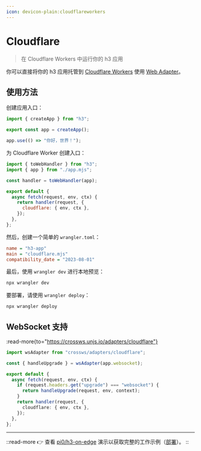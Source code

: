 ```yaml
---
icon: devicon-plain:cloudflareworkers
---
```


# Cloudflare

> 在 Cloudflare Workers 中运行你的 h3 应用

你可以直接将你的 h3 应用托管到 [Cloudflare Workers](https://workers.cloudflare.com/) 使用 [Web Adapter](/adapters/web)。

## 使用方法

创建应用入口：

```js [app.mjs]
import { createApp } from "h3";

export const app = createApp();

app.use(() => "你好，世界！");
```

为 Cloudflare Worker 创建入口：

```js [cloudflare.mjs]
import { toWebHandler } from "h3";
import { app } from "./app.mjs";

const handler = toWebHandler(app);

export default {
  async fetch(request, env, ctx) {
    return handler(request, {
      cloudflare: { env, ctx },
    });
  },
};
```

然后，创建一个简单的 `wrangler.toml`：

```ini [wrangler.toml]
name = "h3-app"
main = "cloudflare.mjs"
compatibility_date = "2023-08-01"
```

最后，使用 `wrangler dev` 进行本地预览：

```bash
npx wrangler dev
```

要部署，请使用 `wrangler deploy`：

```bash
npx wrangler deploy
```

## WebSocket 支持

:read-more{to="https://crossws.unjs.io/adapters/cloudflare"}

```ts
import wsAdapter from "crossws/adapters/cloudflare";

const { handleUpgrade } = wsAdapter(app.websocket);

export default {
  async fetch(request, env, ctx) {
    if (request.headers.get("upgrade") === "websocket") {
      return handleUpgrade(request, env, context);
    }
    return handler(request, {
      cloudflare: { env, ctx },
    });
  },
};
```

---

::read-more
👉 查看 [pi0/h3-on-edge](https://github.com/pi0/h3-on-edge) 演示以获取完整的工作示例（[部署](https://h3-on-edge.pi0.workers.dev/)）。
::

